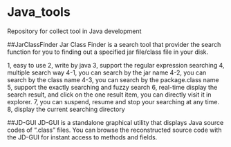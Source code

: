 # Java_tools
Repository for collect tool in Java development

##JarClassFinder
Jar Class Finder is a search tool that provider the search function for you to finding out a specified jar file/class file in your disk.

1, easy to use
2, write by java
3, support the regular expression searching
4, multiple search way
4-1, you can search by the jar name
4-2, you can search by the class name
4-3, you can search by the package.class name
5, support the exactly searching and fuzzy search
6, real-time display the search result, and click on the one result item, you can directly visit it in explorer.
7, you can suspend, resume and stop your searching at any time.
8, display the current searching directory

##JD-GUI
JD-GUI is a standalone graphical utility that displays Java source codes of “.class” files. You can browse the reconstructed source code with the JD-GUI for instant access to methods and fields.
